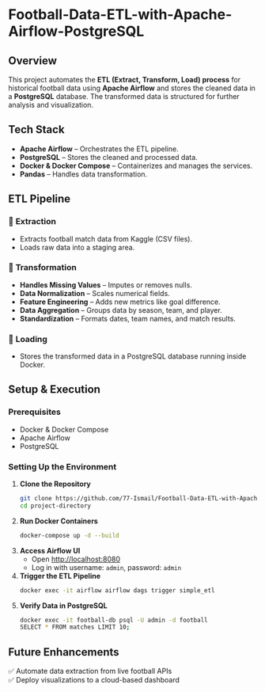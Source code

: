 # **Football-Data-ETL-with-Apache-Airflow-PostgreSQL**

## **Overview**
This project automates the **ETL (Extract, Transform, Load) process** for historical football data using **Apache Airflow** and stores the cleaned data in a **PostgreSQL** database. The transformed data is structured for further analysis and visualization.

## **Tech Stack**
- **Apache Airflow** – Orchestrates the ETL pipeline.
- **PostgreSQL** – Stores the cleaned and processed data.
- **Docker & Docker Compose** – Containerizes and manages the services.
- **Pandas** – Handles data transformation.

## **ETL Pipeline**

### 🔹 **Extraction**
- Extracts football match data from Kaggle (CSV files).
- Loads raw data into a staging area.

### 🔹 **Transformation**
- **Handles Missing Values** – Imputes or removes nulls.
- **Data Normalization** – Scales numerical fields.
- **Feature Engineering** – Adds new metrics like goal difference.
- **Data Aggregation** – Groups data by season, team, and player.
- **Standardization** – Formats dates, team names, and match results.

### 🔹 **Loading**
- Stores the transformed data in a PostgreSQL database running inside Docker.

## **Setup & Execution**

### **Prerequisites**
- Docker & Docker Compose
- Apache Airflow
- PostgreSQL

### **Setting Up the Environment**

1. **Clone the Repository**
   ```bash
   git clone https://github.com/77-Ismail/Football-Data-ETL-with-Apache-Airflow-PostgreSQL
   cd project-directory
   ```
2. **Run Docker Containers**
   ```bash
   docker-compose up -d --build
   ```
3. **Access Airflow UI**
   - Open [http://localhost:8080](http://localhost:8080)
   - Log in with username: `admin`, password: `admin`
4. **Trigger the ETL Pipeline**
   ```bash
   docker exec -it airflow airflow dags trigger simple_etl
   ```
5. **Verify Data in PostgreSQL**
   ```bash
   docker exec -it football-db psql -U admin -d football
   SELECT * FROM matches LIMIT 10;
   ```

## **Future Enhancements**
✅ Automate data extraction from live football APIs  
✅ Deploy visualizations to a cloud-based dashboard

